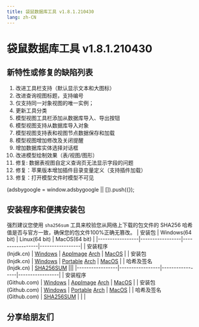 ```yaml
---
title: 袋鼠数据库工具 v1.8.1.210430
lang: zh-CN
---
```


# 袋鼠数据库工具 v1.8.1.210430

## 新特性或修复的缺陷列表
1. 改进工具栏支持（默认显示文本和大图标）
2. 改进查询视图标题，支持编号
3. 仅支持同一对象视图的唯一实例；
4. 更新工具分类
5. 模型视图工具栏添加从数据库导入、导出按钮
6. 模型视图支持从数据库导入对象
7. 模型视图支持表和视图节点数据保存和加载
8. 模型视图增加修改及关闭提醒
9. 增加数据库实体选择对话框
10. 改进模型绘制效果（表/视图/图形）
11. 修复: 数据表视图自定义查询页无法显示字段的问题
12. 修复：苹果版本增加插件目录变量定义（支持插件加载）
13. 修复：打开模型文件时模型不可见

<div>
    <script2 type="text/javascript" async="true" src="https://pagead2.googlesyndication.com/pagead/js/adsbygoogle.js" />
    <ins class="adsbygoogle"
        style="display:block; text-align:center;"
        data-ad-layout="in-article"
        data-ad-format="fluid"
        data-ad-client="ca-pub-3975819313740938"
        data-ad-slot="6760827895"></ins>
    <script2 type="text/javascript">
        (adsbygoogle = window.adsbygoogle || []).push({});
    </script2>
</div>


## 安装程序和便携安装包
强烈建议您使用 `sha256sum` 工具来校验您从网络上下载的包文件的 SHA256 哈希值是否与官方一致，确保您的包文件100%正确无篡改。
| 安装包          | Windows(64 bit) | Linux(64 bit)   | MacOS(64 bit)   |
|-----------------|-----------------|-----------------|-----------------|
| 安装程序<br/>(Injdk.cn) | [Windows](https://d4.injdk.cn/dbkangaroo/v1.8.1.210430/kangaroo-1.8.1.210430-AMD64.exe) | [AppImage](https://d4.injdk.cn/dbkangaroo/v1.8.1.210430/Kangaroo-1.8.1.210430-x86_64.AppImage) [Arch](https://d4.injdk.cn/dbkangaroo/v1.8.1.210430/kangaroo-1.8.1.210430-1-x86_64.pkg.tar.xz) | [MacOS](https://d4.injdk.cn/dbkangaroo/kangaroo/releases/download/v1.8.1.210430/kangaroo-1.8.1.210430-macos.dmg) |
| 安装包<br/>(Injdk.cn)  | [Windows](https://d4.injdk.cn/dbkangaroo/v1.8.1.210430/kangaroo-1.8.1.210430-AMD64.7z) | [Portable](https://d4.injdk.cn/dbkangaroo/v1.8.1.210430/kangaroo-1.8.1.210430-portable-x86_64.tar.gz) [Arch](https://d4.injdk.cn/dbkangaroo/v1.8.1.210430/kangaroo-1.8.1.210430-arch.tar.gz) | [MacOS](https://d4.injdk.cn/dbkangaroo/kangaroo/releases/download/v1.8.1.210430/kangaroo-1.8.1.210430-macos.tar.gz) |
| 哈希及签名<br/>(Injdk.cn) | [SHA256SUM](https://d4.injdk.cn/dbkangaroo/v1.8.1.210430/kangaroo-1.8.1.210430.sha256sum) |||
|-----------------|-----------------|-----------------|-----------------|
| 安装程序<br/>(Github.com) | [Windows](https://github.com/dbkangaroo/kangaroo/releases/download/v1.8.1.210430/kangaroo-1.8.1.210430-AMD64.exe) | [AppImage](https://github.com/dbkangaroo/kangaroo/releases/download/v1.8.1.210430/Kangaroo-1.8.1.210430-x86_64.AppImage) [Arch](https://github.com/dbkangaroo/kangaroo/releases/download/v1.8.1.210430/kangaroo-1.8.1.210430-1-x86_64.pkg.tar.xz) | [MacOS](https://github.com/dbkangaroo/kangaroo/releases/download/v1.8.1.210430/kangaroo-1.8.1.210430-macos.dmg) |
| 安装包<br/>(Github.com)  | [Windows](https://github.com/dbkangaroo/kangaroo/releases/download/v1.8.1.210430/kangaroo-1.8.1.210430-AMD64.7z) | [Portable](https://github.com/dbkangaroo/kangaroo/releases/download/v1.8.1.210430/kangaroo-1.8.1.210430-portable-x86_64.tar.gz) [Arch](https://github.com/dbkangaroo/kangaroo/releases/download/v1.8.1.210430/kangaroo-1.8.1.210430-arch.tar.gz) | [MacOS](https://github.com/dbkangaroo/kangaroo/releases/download/v1.8.1.210430/kangaroo-1.8.1.210430-macos.tar.gz) |
| 哈希及签名<br/>(Github.com) | [SHA256SUM](https://github.com/dbkangaroo/kangaroo/releases/download/v1.8.1.210430/kangaroo-1.8.1.210430.sha256sum) | | |

## 分享给朋友们
<social-share :networks="['qq', 'weibo', 'douban', 'facebook', 'twitter', 'telegram', 'line', 'skype', 'linkedin']" />